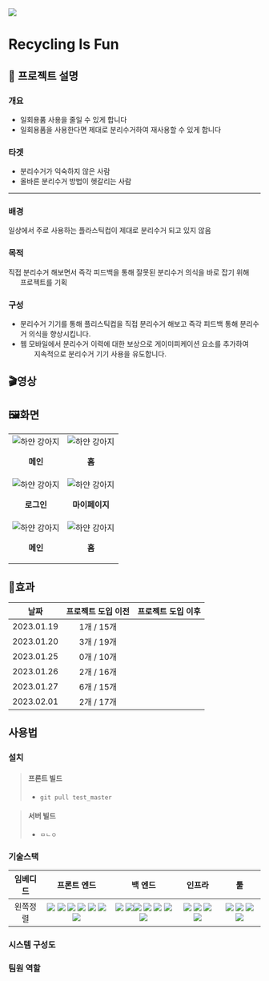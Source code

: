 <img src="https://capsule-render.vercel.app/api?type=wave&color=c2e59c&height=300&section=header&text=RIF&fontSize=90&animation=fadeIn" />

# Recycling Is Fun
## 📜 프로젝트 설명
### 개요
- 일회용품 사용을 줄일 수 있게 합니다
- 일회용품을 사용한다면 제대로 분리수거하여 재사용할 수 있게 합니다

### 타겟
- 분리수거가 익숙하지 않은 사람
- 올바른 분리수거 방법이 헷갈리는 사람
---
### 배경
일상에서 주로 사용하는 플라스틱컵이 제대로 분리수거 되고 있지 않음
### 목적
직접 분리수거 해보면서 즉각 피드백을 통해 잘못된 분리수거 의식을 바로 잡기 위해 &nbsp;&nbsp;&nbsp;&nbsp;&nbsp; 프로젝트를 기획
### 구성
- 분리수거 기기를 통해 플리스틱컵을 직접 분리수거 해보고 즉각 피드백 통해 분리수거 의식을 향상시킵니다.
- 웹 모바일에서 분리수거 이력에 대한 보상으로 게이미피케이션 요소를 추가하여 &nbsp;&nbsp;&nbsp;&nbsp;&nbsp;&nbsp; 지속적으로 분리수거 기기 사용을 유도합니다.
## 🎬영상

## 🖼화면

| |  |
| ------ | ------ |
|![하얀 강아지](https://i.esdrop.com/d/ZklKfna5T3.jpg)<p align="center"> **메인** </p>  | ![하얀 강아지](https://i.esdrop.com/d/ZklKfna5T3.jpg "하얀 강아지")<p align="center"> **홈** </p>|
|![하얀 강아지](https://i.esdrop.com/d/ZklKfna5T3.jpg)<p align="center"> **로그인** </p>  | ![하얀 강아지](https://i.esdrop.com/d/ZklKfna5T3.jpg "하얀 강아지")<p align="center"> **마이페이지** </p>|
|![하얀 강아지](https://i.esdrop.com/d/ZklKfna5T3.jpg)  <p align="center"> **메인** </p>  | ![하얀 강아지](https://i.esdrop.com/d/ZklKfna5T3.jpg "하얀 강아지")<p align="center"> **홈** </p>|



## 🙆효과


|날짜|프로젝트 도입 이전|프로젝트 도입 이후|
|:--------:|:--------:|:----:|
|2023.01.19|1개 / 15개|      |
|2023.01.20|3개 / 19개|      |
|2023.01.25|0개 / 10개|      |
|2023.01.26|2개 / 16개|      |
|2023.01.27|6개 / 15개|      |
|2023.02.01|2개 / 17개|      |

## 사용법


### 설치

> #### 프론트 빌드
>- `git pull test_master` 

> #### 서버 빌드
>- `ㅁㄴㅇ`

### 기술스택

|임베디드|프론트 엔드|백 엔드|인프라|툴
|:-:|:-:|:-:|:-:|:-:|
|왼쪽정렬|<img src="https://img.shields.io/badge/node.js-339933?style=for-the-badge&logo=node.js&logoColor=white"> <img src="https://img.shields.io/badge/React-61DAFB?style=for-the-badge&logo=React&logoColor=white"> <img src="https://img.shields.io/badge/Redux-764ABC?style=for-the-badge&logo=Redux&logoColor=white"> <img src="https://img.shields.io/badge/React Router-CA4245?style=for-the-badge&logo=React Router&logoColor=white"> <img src="https://img.shields.io/badge/Create React App-09D3AC?style=for-the-badge&logo=Create React App&logoColor=white"> <img src="https://img.shields.io/badge/yarn-2C8EBB?style=for-the-badge&logo=yarn&logoColor=white"> <img src="https://img.shields.io/badge/mui-007FFF?style=for-the-badge&logo=mui&logoColor=white">|<img src="https://img.shields.io/badge/springboot-6DB33F?style=for-the-badge&logo=springboot&logoColor=white"> <img src="https://img.shields.io/badge/Spring Data JPA-6DB33F?style=for-the-badge&logo=Spring Boot&logoColor=white"><img src="https://img.shields.io/badge/Spring Security-6DB33F?style=for-the-badge&logo=Spring Security&logoColor=white"> <img src="https://img.shields.io/badge/gradle-02303A?style=for-the-badge&logo=gradle&logoColor=white"> <img src="https://img.shields.io/badge/Redis-FF0000?style=for-the-badge&logo=Redis&logoColor=white"> <img src="https://img.shields.io/badge/mysql-4479A1?style=for-the-badge&logo=mysql&logoColor=white"> <img src="https://img.shields.io/badge/JAVA-007396?style=for-the-badge&logo=java&logoColor=white">| <img src="https://img.shields.io/badge/Ubuntu-E95420?style=for-the-badge&logo=Ubuntu&logoColor=white"> <img src="https://img.shields.io/badge/Docker-2496ED?style=for-the-badge&logo=Docker&logoColor=white"> <img src="https://img.shields.io/badge/Jenkins-D24939?style=for-the-badge&logo=Jenkins&logoColor=white"> <img src="https://img.shields.io/badge/NGINX-009639?style=for-the-badge&logo=NGINX&logoColor=white">|<img src="https://img.shields.io/badge/Visual Studio Code-007ACC?style=for-the-badge&logo=Visual Studio Code&logoColor=white"> <img src="https://img.shields.io/badge/IntelliJ IDEA-000000?style=for-the-badge&logo=IntelliJ IDEA&logoColor=white"> <img src="https://img.shields.io/badge/jira-0052CC?style=for-the-badge&logo=jira&logoColor=white"> <img src="https://img.shields.io/badge/GitLab-FC6D26?style=for-the-badge&logo=GitLab&logoColor=white">|

### 시스템 구성도

### 팀원 역할


